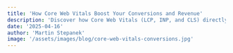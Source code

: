 ```yaml
---
title: 'How Core Web Vitals Boost Your Conversions and Revenue'
description: 'Discover how Core Web Vitals (LCP, INP, and CLS) directly impact user experience and business performance. Learn to improve these technical metrics for higher conversion rates and increased revenue.'
date: '2025-04-16'
author: 'Martin Stepanek'
image: '/assets/images/blog/core-web-vitals-conversions.jpg'
---
```


<!--
CONTENT PLACEHOLDER - Please copy the full blog post content from:
https://www.techseovitals.com/763/how-core-web-vitals-boost-your-conversions-and-revenue/

The article should include:
- Core Web Vitals (LCP, INP, CLS) explained
- Impact on user experience and business performance
- Technical optimization strategies
- Conversion rate improvement techniques
- Revenue enhancement methods

Featured image URL: https://www.techseovitals.com/wp-content/uploads/2025/04/og-boost-your-revenue-by-improving-cwv.jpg
-->